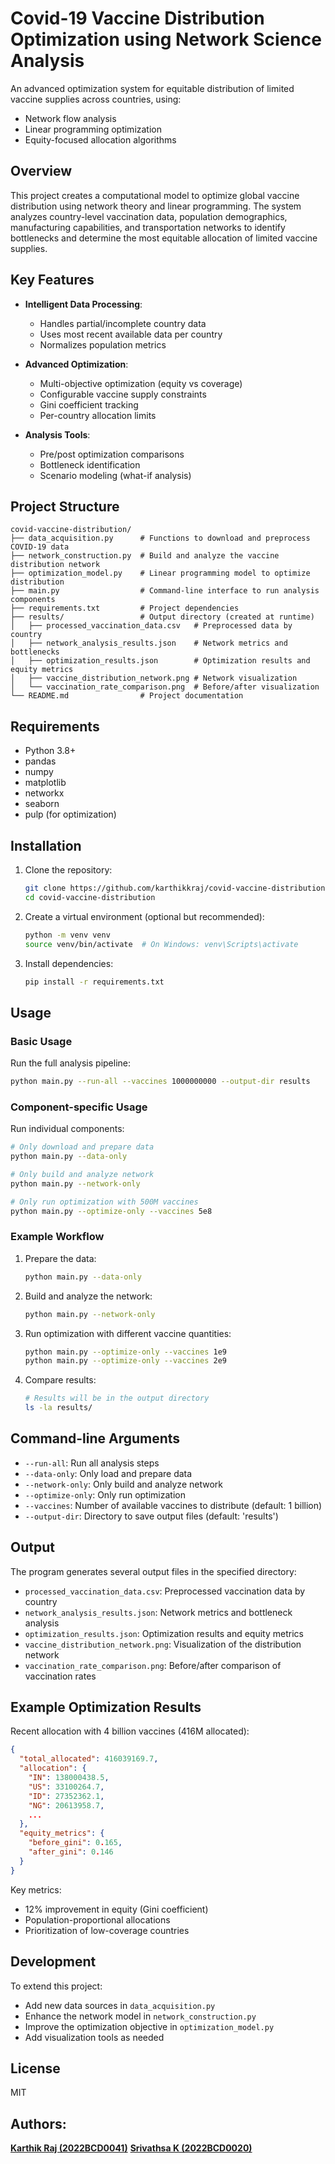 # Covid-19 Vaccine Distribution Optimization using Network Science Analysis

An advanced optimization system for equitable distribution of limited vaccine supplies across countries, using:
- Network flow analysis
- Linear programming optimization
- Equity-focused allocation algorithms

## Overview

This project creates a computational model to optimize global vaccine distribution using network theory and linear programming. The system analyzes country-level vaccination data, population demographics, manufacturing capabilities, and transportation networks to identify bottlenecks and determine the most equitable allocation of limited vaccine supplies.

## Key Features

- **Intelligent Data Processing**: 
  - Handles partial/incomplete country data
  - Uses most recent available data per country
  - Normalizes population metrics

- **Advanced Optimization**:
  - Multi-objective optimization (equity vs coverage)
  - Configurable vaccine supply constraints
  - Gini coefficient tracking
  - Per-country allocation limits

- **Analysis Tools**:
  - Pre/post optimization comparisons
  - Bottleneck identification
  - Scenario modeling (what-if analysis)

## Project Structure

```
covid-vaccine-distribution/
├── data_acquisition.py      # Functions to download and preprocess COVID-19 data
├── network_construction.py  # Build and analyze the vaccine distribution network
├── optimization_model.py    # Linear programming model to optimize distribution
├── main.py                  # Command-line interface to run analysis components
├── requirements.txt         # Project dependencies
├── results/                 # Output directory (created at runtime)
│   ├── processed_vaccination_data.csv   # Preprocessed data by country
│   ├── network_analysis_results.json    # Network metrics and bottlenecks
│   ├── optimization_results.json        # Optimization results and equity metrics
│   ├── vaccine_distribution_network.png # Network visualization
│   └── vaccination_rate_comparison.png  # Before/after visualization
└── README.md                # Project documentation
```

## Requirements

- Python 3.8+
- pandas
- numpy
- matplotlib
- networkx
- seaborn
- pulp (for optimization)

## Installation

1. Clone the repository:
   ```bash
   git clone https://github.com/karthikkraj/covid-vaccine-distribution.git
   cd covid-vaccine-distribution
   ```

2. Create a virtual environment (optional but recommended):
   ```bash
   python -m venv venv
   source venv/bin/activate  # On Windows: venv\Scripts\activate
   ```

3. Install dependencies:
   ```bash
   pip install -r requirements.txt
   ```

## Usage

### Basic Usage

Run the full analysis pipeline:

```bash
python main.py --run-all --vaccines 1000000000 --output-dir results
```

### Component-specific Usage

Run individual components:

```bash
# Only download and prepare data
python main.py --data-only

# Only build and analyze network
python main.py --network-only

# Only run optimization with 500M vaccines
python main.py --optimize-only --vaccines 5e8
```

### Example Workflow

1. Prepare the data:
   ```bash
   python main.py --data-only
   ```

2. Build and analyze the network:
   ```bash
   python main.py --network-only
   ```

3. Run optimization with different vaccine quantities:
   ```bash
   python main.py --optimize-only --vaccines 1e9
   python main.py --optimize-only --vaccines 2e9
   ```

4. Compare results:
   ```bash
   # Results will be in the output directory
   ls -la results/
   ```

## Command-line Arguments

- `--run-all`: Run all analysis steps
- `--data-only`: Only load and prepare data
- `--network-only`: Only build and analyze network
- `--optimize-only`: Only run optimization
- `--vaccines`: Number of available vaccines to distribute (default: 1 billion)
- `--output-dir`: Directory to save output files (default: 'results')

## Output

The program generates several output files in the specified directory:

- `processed_vaccination_data.csv`: Preprocessed vaccination data by country
- `network_analysis_results.json`: Network metrics and bottleneck analysis
- `optimization_results.json`: Optimization results and equity metrics
- `vaccine_distribution_network.png`: Visualization of the distribution network
- `vaccination_rate_comparison.png`: Before/after comparison of vaccination rates

## Example Optimization Results

Recent allocation with 4 billion vaccines (416M allocated):

```json
{
  "total_allocated": 416039169.7,
  "allocation": {
    "IN": 138000438.5,
    "US": 33100264.7,
    "ID": 27352362.1,
    "NG": 20613958.7,
    ...
  },
  "equity_metrics": {
    "before_gini": 0.165,
    "after_gini": 0.146 
  }
}
```

Key metrics:
- 12% improvement in equity (Gini coefficient)
- Population-proportional allocations
- Prioritization of low-coverage countries

## Development

To extend this project:
- Add new data sources in `data_acquisition.py`
- Enhance the network model in `network_construction.py`
- Improve the optimization objective in `optimization_model.py`
- Add visualization tools as needed

## License

MIT

##  Authors:
**[Karthik Raj (2022BCD0041)](https://github.com/karthikkraj)** 
**[Srivathsa K (2022BCD0020)](https://github.com/srivathsa252)** 
